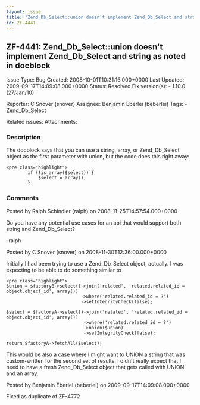 ```yaml
---
layout: issue
title: "Zend_Db_Select::union doesn't implement Zend_Db_Select and string as noted in docblock"
id: ZF-4441
---
```


ZF-4441: Zend\_Db\_Select::union doesn't implement Zend\_Db\_Select and string as noted in docblock
---------------------------------------------------------------------------------------------------

 Issue Type: Bug Created: 2008-10-01T10:31:16.000+0000 Last Updated: 2009-09-17T14:09:08.000+0000 Status: Resolved Fix version(s): - 1.10.0 (27/Jan/10)
 
 Reporter:  C Snover (snover)  Assignee:  Benjamin Eberlei (beberlei)  Tags: - Zend\_Db\_Select
 
 Related issues: 
 Attachments: 
### Description

The docblock says that you can use a string, array, or Zend\_Db\_Select object as the first parameter with union, but the code does this right away:

 
    <pre class="highlight">
            if (!is_array($select)) {
                $select = array();
            }


 

 

### Comments

Posted by Ralph Schindler (ralph) on 2008-11-25T14:57:54.000+0000

Do you have any potential use cases for an api that would support both string and Zend\_Db\_Select?

-ralph

 

 

Posted by C Snover (snover) on 2008-11-30T12:36:00.000+0000

Initially I had been trying to use a Zend\_Db\_Select object, actually. I was expecting to be able to do something similar to

 
    <pre class="highlight">
    $union = $factoryB->select()->join('related', 'related.related_id = object.object_id', array())
                                ->where('related.related_id = ?')
                                ->setIntegrityCheck(false);
    
    $select = $factoryA->select()->join('related', 'related.related_id = object.object_id', array())
                                 ->where('related.related_id = ?')
                                 ->union($union)
                                 ->setIntegrityCheck(false);
    
    return $factoryA->fetchAll($select);


This would be also a case where I might want to UNION a string that was custom-written for the second set of results. I didn't really expect that I need to have a fresh Zend\_Db\_Select object that gets called with UNION and an array.

 

 

Posted by Benjamin Eberlei (beberlei) on 2009-09-17T14:09:08.000+0000

Fixed as duplicate of ZF-4772

 

 